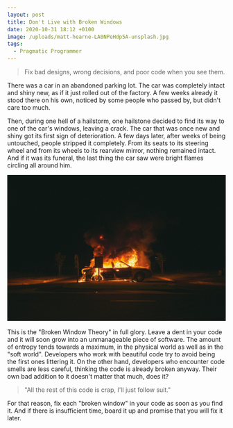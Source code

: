 ```yaml
---
layout: post
title: Don't Live with Broken Windows
date: 2020-10-31 18:12 +0100
image: /uploads/matt-hearne-LA0NPeHdp5A-unsplash.jpg
tags:
  - Pragmatic Programmer
---
```


> Fix bad designs, wrong decisions, and poor code when you see them.

There was a car in an abandoned parking lot. The car was completely intact and shiny new, as if it just rolled out of the factory. A few weeks already it stood there on his own, noticed by some people who passed by, but didn't care too much.

Then, during one hell of a hailstorm, one hailstone decided to find its way to one of the car's windows, leaving a crack. The car that was once new and shiny got its first sign of deterioration. A few days later, after weeks of being untouched, people stripped it completely. From its seats to its steering wheel and from its wheels to its rearview mirror, nothing remained intact. And if it was its funeral, the last thing the car saw were bright flames circling all around him.

![](/uploads/matt-hearne-LA0NPeHdp5A-unsplash.jpg)

This is the "Broken Window Theory" in full glory. Leave a dent in your code and it will soon grow into an unmanageable piece of software. The amount of entropy tends towards a maximum, in the physical world as well as in the "soft world". Developers who work with beautiful code try to avoid being the first ones littering it. On the other hand, developers who encounter code smells are less careful, thinking the code is already broken anyway. Their own bad addition to it doesn't matter that much, does it?

> "All the rest of this code is crap, I'll just follow suit."

For that reason, fix each "broken window" in your code as soon as you find it. And if there is insufficient time, board it up and promise that you will fix it later.